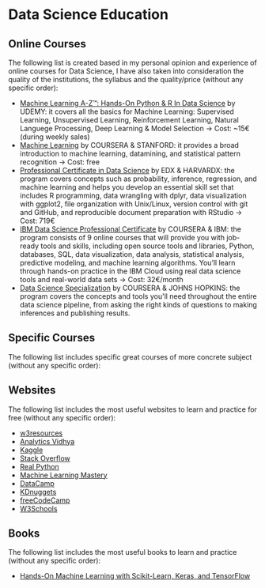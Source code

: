 # Data Science Education

## Online Courses

The following list is created based in my personal opinion and experience of online courses for Data Science, I have also taken into consideration the quality of the institutions, the syllabus and the quality/price (without any specific order):

* [Machine Learning A-Z™: Hands-On Python & R In Data Science](https://www.udemy.com/course/machinelearning/) by UDEMY: it covers all the basics for Machine Learning: Supervised Learning, Unsupervised Learning, Reinforcement Learning, Natural Languege Processing, Deep Learning & Model Selection -> Cost: ~15€ (during weekly sales)
* [Machine Learning](https://www.coursera.org/learn/machine-learning) by COURSERA & STANFORD: it provides a broad introduction to machine learning, datamining, and statistical pattern recognition -> Cost: free
* [Professional Certificate in Data Science](https://www.edx.org/professional-certificate/harvardx-data-science?) by EDX & HARVARDX: the program covers concepts such as probability, inference, regression, and machine learning and helps you develop an essential skill set that includes R programming, data wrangling with dplyr, data visualization with ggplot2, file organization with Unix/Linux, version control with git and GitHub, and reproducible document preparation with RStudio -> Cost: 719€
* [IBM Data Science Professional Certificate](https://www.coursera.org/professional-certificates/ibm-data-science) by COURSERA & IBM: the program consists of 9 online courses that will provide you with job-ready tools and skills, including open source tools and libraries, Python, databases, SQL, data visualization, data analysis, statistical analysis, predictive modeling, and machine learning algorithms. You’ll learn through hands-on practice in the IBM Cloud using real data science tools and real-world data sets -> Cost: 32€/month
* [Data Science Specialization](https://www.coursera.org/specializations/jhu-data-science?) by COURSERA & JOHNS HOPKINS: the program covers the concepts and tools you'll need throughout the entire data science pipeline, from asking the right kinds of questions to making inferences and publishing results.

## Specific Courses

The following list includes specific great courses of more concrete subject (without any specific order):

## Websites

The following list includes the most useful websites to learn and practice for free (without any specific order):
* [w3resources](https://www.w3resource.com/)
* [Analytics Vidhya](https://www.analyticsvidhya.com/)
* [Kaggle](https://www.kaggle.com/)
* [Stack Overflow](https://stackoverflow.com/)
* [Real Python](https://realpython.com/)
* [Machine Learning Mastery](https://machinelearningmastery.com/)
* [DataCamp](https://www.datacamp.com/)
* [KDnuggets](https://www.kdnuggets.com/)
* [freeCodeCamp](https://www.freecodecamp.org/learn)
* [W3Schools](https://www.w3schools.com/)

## Books

The following list includes the most useful books to learn and practice (without any specific order):
* [Hands-On Machine Learning with Scikit-Learn, Keras, and TensorFlow](https://www.oreilly.com/library/view/hands-on-machine-learning/9781492032632/)
